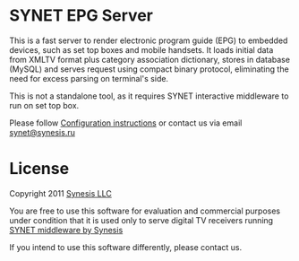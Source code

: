 SYNET EPG Server
================

This is a fast server to render electronic program guide (EPG) to embedded devices, 
such as set top boxes and mobile handsets. It loads initial data from XMLTV format plus
category association dictionary, stores in database (MySQL) and serves request using compact
binary protocol, eliminating the need for excess parsing on terminal's side.

This is not a standalone tool, as it requires SYNET interactive middleware to run on set top box.

Please follow [Configuration instructions](http://synet.synesis.ru/entries/438661-epg) or contact us via email [synet@synesis.ru](mailto:synet@synesis.ru)

License
=======
Copyright 2011 [Synesis LLC](http://synesis.ru)

You are free to use this software for evaluation and commercial purposes
under condition that it is used only to serve digital TV
receivers running [SYNET middleware by Synesis](http://synesis.ru/en/digital-tv/sw)

If you intend to use this software differently, please contact us.